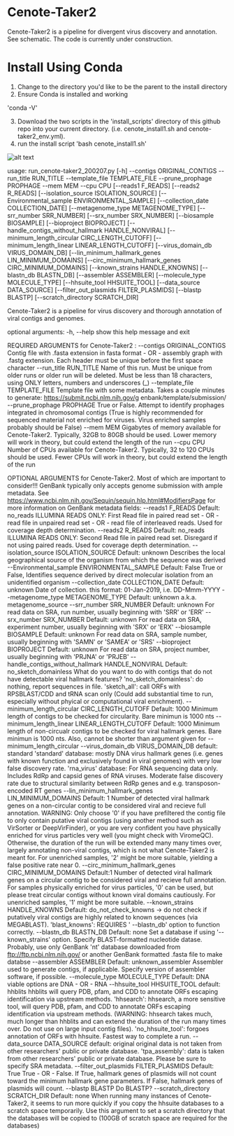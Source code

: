 # Cenote-Taker2
Cenote-Taker2 is a pipeline for divergent virus discovery and annotation. See schematic.
The code is currently under construction.

# Install Using Conda


1. Change to the directory you'd like to be the parent to the install directory
2. Ensure Conda is installed and working

'conda -V'

3. Download the two scripts in the \'install_scripts\' directory of this github repo into your current directory. (i.e. cenote_install1.sh and cenote-taker2_env.yml).
4. run the install script
'bash cenote_install1.sh'



![alt text](https://github.com/mtisza1/Cenote-Taker2/blob/master/cenote-taker2_schematic_190920.png)


usage: run_cenote-taker2_200207.py [-h] --contigs ORIGINAL_CONTIGS --run_title
                                   RUN_TITLE --template_file TEMPLATE_FILE
                                   --prune_prophage PROPHAGE --mem MEM --cpu
                                   CPU [--reads1 F_READS] [--reads2 R_READS]
                                   [--isolation_source ISOLATION_SOURCE]
                                   [--Environmental_sample ENVIRONMENTAL_SAMPLE]
                                   [--collection_date COLLECTION_DATE]
                                   [--metagenome_type METAGENOME_TYPE]
                                   [--srr_number SRR_NUMBER]
                                   [--srx_number SRX_NUMBER]
                                   [--biosample BIOSAMPLE]
                                   [--bioproject BIOPROJECT]
                                   [--handle_contigs_without_hallmark HANDLE_NONVIRAL]
                                   [--minimum_length_circular CIRC_LENGTH_CUTOFF]
                                   [--minimum_length_linear LINEAR_LENGTH_CUTOFF]
                                   [--virus_domain_db VIRUS_DOMAIN_DB]
                                   [--lin_minimum_hallmark_genes LIN_MINIMUM_DOMAINS]
                                   [--circ_minimum_hallmark_genes CIRC_MINIMUM_DOMAINS]
                                   [--known_strains HANDLE_KNOWNS]
                                   [--blastn_db BLASTN_DB]
                                   [--assembler ASSEMBLER]
                                   [--molecule_type MOLECULE_TYPE]
                                   [--hhsuite_tool HHSUITE_TOOL]
                                   [--data_source DATA_SOURCE]
                                   [--filter_out_plasmids FILTER_PLASMIDS]
                                   [--blastp BLASTP]
                                   [--scratch_directory SCRATCH_DIR]

Cenote-Taker2 is a pipeline for virus discovery and thorough annotation of
viral contigs and genomes.

optional arguments:
  -h, --help            show this help message and exit

 REQUIRED ARGUMENTS for Cenote-Taker2 :
  --contigs ORIGINAL_CONTIGS
                        Contig file with .fasta extension in fasta format - OR
                        - assembly graph with .fastg extension. Each header
                        must be unique before the first space character
  --run_title RUN_TITLE
                        Name of this run. Must be unique from older runs or
                        older run will be deleted. Must be less than 18
                        characters, using ONLY letters, numbers and
                        underscores (_)
  --template_file TEMPLATE_FILE
                        Template file with some metadata. Takes a couple
                        minutes to generate: https://submit.ncbi.nlm.nih.gov/g
                        enbank/template/submission/
  --prune_prophage PROPHAGE
                        True or False. Attempt to identify prophages
                        integrated in chromosomal contigs (True is highly
                        recommended for sequenced material not enriched for
                        viruses. Virus enriched samples probably should be
                        False)
  --mem MEM             Gigabytes of memory available for Cenote-Taker2.
                        Typically, 32GB to 80GB should be used. Lower memory
                        will work in theory, but could extend the length of
                        the run
  --cpu CPU             Number of CPUs available for Cenote-Taker2. Typically,
                        32 to 120 CPUs should be used. Fewer CPUs will work in
                        theory, but could extend the length of the run

 OPTIONAL ARGUMENTS for Cenote-Taker2. Most of which are important to consider!!! GenBank typically only accepts genome submission with ample metadata. See https://www.ncbi.nlm.nih.gov/Sequin/sequin.hlp.html#ModifiersPage for more information on GenBank metadata fields:
  --reads1 F_READS      Default: no_reads ILLUMINA READS ONLY: First Read file
                        in paired read set - OR - read file in unpaired read
                        set - OR - read file of interleaved reads. Used for
                        coverage depth determination.
  --reads2 R_READS      Default: no_reads ILLUMINA READS ONLY: Second Read
                        file in paired read set. Disregard if not using paired
                        reads. Used for coverage depth determination.
  --isolation_source ISOLATION_SOURCE
                        Default: unknown Describes the local geographical
                        source of the organism from which the sequence was
                        derived
  --Environmental_sample ENVIRONMENTAL_SAMPLE
                        Default: False True or False, Identifies sequence
                        derived by direct molecular isolation from an
                        unidentified organism
  --collection_date COLLECTION_DATE
                        Default: unknown Date of collection. this format:
                        01-Jan-2019, i.e. DD-Mmm-YYYY
  --metagenome_type METAGENOME_TYPE
                        Default: unknown a.k.a. metagenome_source
  --srr_number SRR_NUMBER
                        Default: unknown For read data on SRA, run number,
                        usually beginning with 'SRR' or 'ERR'
  --srx_number SRX_NUMBER
                        Default: unknown For read data on SRA, experiment
                        number, usually beginning with 'SRX' or 'ERX'
  --biosample BIOSAMPLE
                        Default: unknown For read data on SRA, sample number,
                        usually beginning with 'SAMN' or 'SAMEA' or 'SRS'
  --bioproject BIOPROJECT
                        Default: unknown For read data on SRA, project number,
                        usually beginning with 'PRJNA' or 'PRJEB'
  --handle_contigs_without_hallmark HANDLE_NONVIRAL
                        Default: no_sketch_domainless What do you want to do
                        with contigs that do not have detectable viral
                        hallmark features? 'no_sketch_domainless': do nothing,
                        report sequences in file. 'sketch_all': call ORFs with
                        RPSBLAST/CDD and tRNA scan only (Could add substantial
                        time to run, especially without phyical or
                        computational viral enrichment).
  --minimum_length_circular CIRC_LENGTH_CUTOFF
                        Default: 1000 Minimum length of contigs to be checked
                        for circularity. Bare minimun is 1000 nts
  --minimum_length_linear LINEAR_LENGTH_CUTOFF
                        Default: 1000 Minimum length of non-circualr contigs
                        to be checked for viral hallmark genes. Bare minimun
                        is 1000 nts. Also, cannot be shorter than argument
                        given for --minimum_length_circular
  --virus_domain_db VIRUS_DOMAIN_DB
                        default: standard 'standard' database: mostly DNA
                        virus hallmark genes (i.e. genes with known function
                        and exclusively found in viral genomes) with very low
                        false discovery rate. 'rna_virus' database: For RNA
                        sequencing data only. Includes RdRp and capsid genes
                        of RNA viruses. Moderate false discovery rate due to
                        structural similarity between RdRp genes and e.g.
                        transposon-encoded RT genes
  --lin_minimum_hallmark_genes LIN_MINIMUM_DOMAINS
                        Default: 1 Number of detected viral hallmark genes on
                        a non-circular contig to be considered viral and
                        recieve full annotation. WARNING: Only choose '0' if
                        you have prefiltered the contig file to only contain
                        putative viral contigs (using another method such as
                        VirSorter or DeepVirFinder), or you are very confident
                        you have physically enriched for virus particles very
                        well (you might check with ViromeQC). Otherwise, the
                        duration of the run will be extended many many times
                        over, largely annotating non-viral contigs, which is
                        not what Cenote-Taker2 is meant for. For unenriched
                        samples, '2' might be more suitable, yielding a false
                        positive rate near 0.
  --circ_minimum_hallmark_genes CIRC_MINIMUM_DOMAINS
                        Default:1 Number of detected viral hallmark genes on a
                        circular contig to be considered viral and recieve
                        full annotation. For samples physically enriched for
                        virus particles, '0' can be used, but please treat
                        circular contigs without known viral domains
                        cautiously. For unenriched samples, '1' might be more
                        suitable.
  --known_strains HANDLE_KNOWNS
                        Default: do_not_check_knowns -> do not check if
                        putatively viral contigs are highly related to known
                        sequences (via MEGABLAST). 'blast_knowns': REQUIRES '
                        --blastn_db' option to function correctly.
  --blastn_db BLASTN_DB
                        Default: none Set a database if using '--
                        known_strains' option. Specify BLAST-formatted
                        nucleotide datase. Probably, use only GenBank 'nt'
                        database downloaded from ftp://ftp.ncbi.nlm.nih.gov/
                        or another GenBank formatted .fasta file to make
                        databse
  --assembler ASSEMBLER
                        Default: unknown_assembler Assembler used to generate
                        contigs, if applicable. Specify version of assembler
                        software, if possible.
  --molecule_type MOLECULE_TYPE
                        Default: DNA viable options are DNA - OR - RNA
  --hhsuite_tool HHSUITE_TOOL
                        default: hhblits hhblits will query PDB, pfam, and CDD
                        to annotate ORFs escaping identification via upstream
                        methods. 'hhsearch': hhsearch, a more sensitive tool,
                        will query PDB, pfam, and CDD to annotate ORFs
                        escaping identification via upstream methods.
                        (WARNING: hhsearch takes much, much longer than
                        hhblits and can extend the duration of the run many
                        times over. Do not use on large input contig files).
                        'no_hhsuite_tool': forgoes annotation of ORFs with
                        hhsuite. Fastest way to complete a run.
  --data_source DATA_SOURCE
                        default: original original data is not taken from
                        other researchers' public or private database.
                        'tpa_assembly': data is taken from other researchers'
                        public or private database. Please be sure to specify
                        SRA metadata.
  --filter_out_plasmids FILTER_PLASMIDS
                        Default: True True - OR - False. If True, hallmark
                        genes of plasmids will not count toward the minimum
                        hallmark gene parameters. If False, hallmark genes of
                        plasmids will count.
  --blastp BLASTP       Do BLASTP?
  --scratch_directory SCRATCH_DIR
                        Default: none When running many instances of Cenote-
                        Taker2, it seems to run more quickly if you copy the
                        hhsuite databases to a scratch space temporarily. Use
                        this argument to set a scratch directory that the
                        databases will be copied to (100GB of scratch space
                        are required for the databases)



